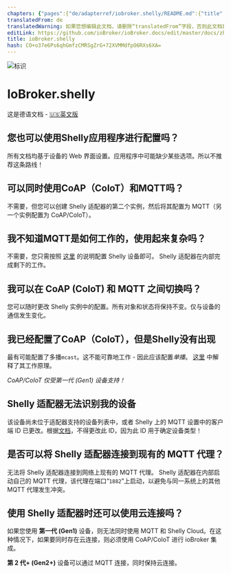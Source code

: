 ```yaml
---
chapters: {"pages":{"de/adapterref/iobroker.shelly/README.md":{"title":{"de":"ioBroker.shelly"},"content":"de/adapterref/iobroker.shelly/README.md"},"de/adapterref/iobroker.shelly/protocol-coap.md":{"title":{"de":"ioBroker.shelly"},"content":"de/adapterref/iobroker.shelly/protocol-coap.md"},"de/adapterref/iobroker.shelly/protocol-mqtt.md":{"title":{"de":"ioBroker.shelly"},"content":"de/adapterref/iobroker.shelly/protocol-mqtt.md"},"de/adapterref/iobroker.shelly/restricted-login.md":{"title":{"de":"ioBroker.shelly"},"content":"de/adapterref/iobroker.shelly/restricted-login.md"},"de/adapterref/iobroker.shelly/state-changes.md":{"title":{"de":"ioBroker.shelly"},"content":"de/adapterref/iobroker.shelly/state-changes.md"},"de/adapterref/iobroker.shelly/faq.md":{"title":{"de":"ioBroker.shelly"},"content":"de/adapterref/iobroker.shelly/faq.md"},"de/adapterref/iobroker.shelly/debug.md":{"title":{"de":"ioBroker.shelly"},"content":"de/adapterref/iobroker.shelly/debug.md"}}}
translatedFrom: de
translatedWarning: 如果您想编辑此文档，请删除“translatedFrom”字段，否则此文档将再次自动翻译
editLink: https://github.com/ioBroker/ioBroker.docs/edit/master/docs/zh-cn/adapterref/iobroker.shelly/faq.md
title: ioBroker.shelly
hash: CO+o37e6Ps6qhGmfzCMRSgZrG+72XVMMdfpO6RXs6XA=
---
```

![标识](../../../de/admin/shelly.png)

# IoBroker.shelly
这是德语文档 - [🇺🇸英文版](../en/faq.md)

## 您也可以使用Shelly应用程序进行配置吗？
所有文档均基于设备的 Web 界面设置。应用程序中可能缺少某些选项。所以不推荐这条路线！

## 可以同时使用CoAP（CoIoT）和MQTT吗？
不需要，但您可以创建 Shelly 适配器的第二个实例，然后将其配置为 MQTT（另一个实例配置为 CoAP/CoIoT）。

## 我不知道MQTT是如何工作的，使用起来复杂吗？
不需要，您只需按照 [这里](protocol-mqtt.md) 的说明配置 Shelly 设备即可。 Shelly 适配器在内部完成剩下的工作。

## 我可以在 CoAP (CoIoT) 和 MQTT 之间切换吗？
您可以随时更改 Shelly 实例中的配置。所有对象和状态将保持不变。仅与设备的通信发生变化。

## 我已经配置了CoAP（CoIoT），但是Shelly没有出现
最有可能配置了多播`mcast`。这不能可靠地工作 - 因此应该配置*单播*。 [这里](protocol-coap.md) 中解释了其工作原理。

*CoAP/CoIoT 仅受第一代 (Gen1) 设备支持！*

## Shelly 适配器无法识别我的设备
该设备尚未位于适配器支持的设备列表中，或者 Shelly 上的 MQTT 设置中的客户端 ID 已更改。根据[文档](protocol-mqtt.md)，不得更改此 ID，因为此 ID 用于确定设备类型！

## 是否可以将 Shelly 适配器连接到现有的 MQTT 代理？
无法将 Shelly 适配器连接到网络上现有的 MQTT 代理。 Shelly 适配器在内部启动自己的 MQTT 代理，该代理在端口“`1882`”上启动，以避免与同一系统上的其他 MQTT 代理发生冲突。

## 使用 Shelly 适配器时还可以使用云连接吗？
如果您使用 **第一代 (Gen1)** 设备，则无法同时使用 MQTT 和 Shelly Cloud。在这种情况下，如果要同时存在云连接，则必须使用 CoAP/CoIoT 进行 ioBroker 集成。

**第 2 代+ (Gen2+)** 设备可以通过 MQTT 连接，同时保持云连接。